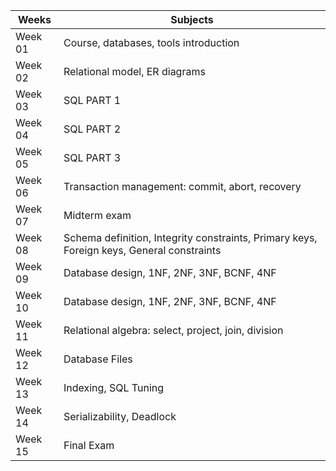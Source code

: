 |  Weeks |  Subjects   |
|----------|--------------------------------------------------------------------------|
| Week 01 |  Course, databases, tools introduction |
| Week 02 |  Relational model, ER diagrams |
| Week 03 |  SQL PART 1 |
| Week 04 |  SQL PART 2 |
| Week 05 |  SQL PART 3 |
| Week 06 |  Transaction management: commit, abort, recovery  |
| Week 07 |  Midterm exam  |
| Week 08 |  Schema definition, Integrity constraints, Primary keys, Foreign keys, General constraints |
| Week 09 |  Database design, 1NF, 2NF, 3NF, BCNF, 4NF |
| Week 10 |  Database design, 1NF, 2NF, 3NF, BCNF, 4NF  |
| Week 11 |  Relational algebra: select, project, join, division |
| Week 12 |  Database Files   |
| Week 13 |  Indexing, SQL Tuning 	|
| Week 14 |  Serializability, Deadlock  |
| Week 15 |  Final Exam  |

